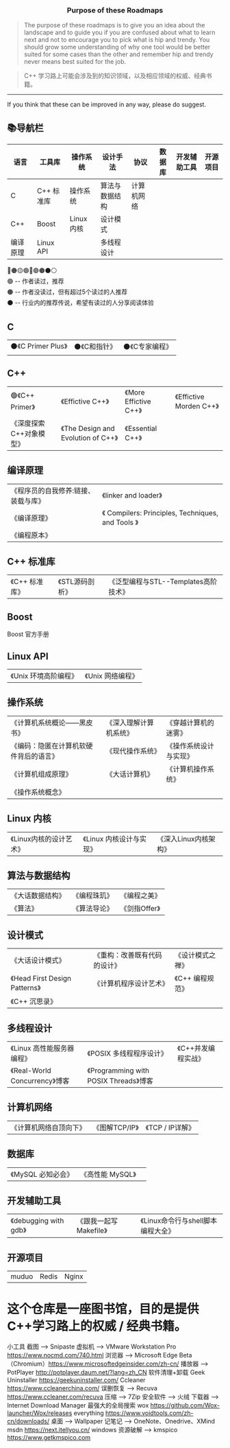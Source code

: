 <h3 align="center"><strong>Purpose of these Roadmaps</strong></h3>

> The purpose of these roadmaps is to give you an idea about the landscape and to guide you if you are confused about what to learn next and not to encourage you to pick what is hip and trendy. You should grow some understanding of why one tool would be better suited for some cases than the other and remember hip and trendy never means best suited for the job.

> C++ 学习路上可能会涉及到的知识领域，以及相应领域的权威、经典书籍。

***

If you think that these can be improved in any way, please do suggest.

## 📚导航栏
| 语言      | 工具库     | 操作系统     | 设计手法        | 协议        | 数据库     | 开发辅助工具 | 开源项目  |
| ----     |  ----      | ----        | ----            | ----        | ----     |   ----      | ----      |
| C        | C++ 标准库  | 操作系统    | 算法与数据结构   | 计算机网络   |           |             |           |
| C++      | Boost      | Linux 内核  | 设计模式         |             |          |             |           |
| 编译原理  | Linux API  |             | 多线程设计      |             |           |             |           |

🔴🟠🟡🟢🔵🟣🟤⚫⚪<br>
🟢 -- 作者读过，推荐<br>
🟠 -- 作者没读过，但有超过5个读过的人推荐<br>
⚫ -- 行业内的推荐传说，希望有读过的人分享阅读体验<br>

## C
|                   |            |              |
| ----              | ----       | ----         |
| ⚫《C Primer Plus》 | ⚫《C和指针》 | ⚫《C专家编程》 |

## C++
|                          |                                    |                         |                          |
| ----                     | ----                               | ----                    | ----                     |
| 🟢《C++ Primer》         | 《Effictive C++》                   | 《More Effictive C++》  | 《Effictive Morden C++》  |
| 《深度探索C++对象模型》    | 《The Design and Evolution of C++》 |   《Essential C++》      |                          |

## 编译原理
|                                  |                       |
| ----                             | ----                  |
| 《程序员的自我修养:链接、装载与库》 | 《linker and loader》 |
| 《编译原理》 | 《 Compilers: Principles, Techniques, and Tools 》 |
| 《编程原本》 |                                         |


##  C++ 标准库
|               |                |                                    |
| ----          | ----           | ----                               |
| 《C++ 标准库》 | 《STL源码剖析》 | 《泛型编程与STL--Templates高阶技术》 |

## Boost
Boost 官方手册

## Linux API
|                      |                  |
| ----                 | ----             |
| 《Unix 环境高阶编程》 | 《Unix 网络编程》 |

## 操作系统
|               |                |                                    |
| ----          | ----           | ----                               |
| 《计算机系统概论——黑皮书》 | 《深入理解计算机系统》 | 《穿越计算机的迷雾》 |
| 《编码：隐匿在计算机软硬件背后的语言》 | 《现代操作系统》 | 《操作系统设计与实现》 |
| 《计算机组成原理》 | 《大话计算机》 | 《计算机操作系统》 |
| 《操作系统概念》 |             |          |

## Linux 内核
|               |                |                                    |
| ----          | ----           | ----                               |
| 《Linux内核的设计艺术》 | 《Linux 内核设计与实现》 | 《深入Linux内核架构》 |


## 算法与数据结构
|               |                |                                    |
| ----          | ----           | ----                               |
| 《大话数据结构》 | 《编程珠玑》 | 《编程之美》 |
| 《算法》 | 《算法导论》 | 《剑指Offer》 |

## 设计模式
|               |                |                                    |
| ----          | ----           | ----                               |
| 《大话设计模式》 | 《重构：改善既有代码的设计》 | 《设计模式之禅》 |
| 《Head First Design Patterns》 | 《计算机程序设计艺术》 | 《C++ 编程规范》 |
| 《C++ 沉思录》                   |               |                      |

## 多线程设计
|               |                |                                    |
| ----          | ----           | ----                               |
| 《Linux 高性能服务器编程》 | 《POSIX 多线程程序设计》 | 《C++并发编程实战》 |
| 《Real-World Concurrency》博客 | 《Programming with POSIX Threads》博客 |   |

## 计算机网络
|                   |            |              |
| ----              | ----       | ----         |
| 《计算机网络自顶向下》 | 《图解TCP/IP》 | 《TCP / IP详解》 |

## 数据库
|                   |            |              |
| ----              | ----       | ----         |
| 《MySQL 必知必会》 | 《高性能 MySQL》 |         |

## 开发辅助工具
|                   |            |              |
| ----              | ----       | ----         |
| 《debugging with gdb》 | 《跟我一起写Makefile》 | 《Linux命令行与shell脚本编程大全》 |

## 开源项目
|                   |            |              |
| ----              | ----       | ----         |
| muduo | Redis | Nginx | libevent | apache |


这个仓库是一座图书馆，目的是提供C++学习路上的权威 / 经典书籍。
===========================



小工具
截图 --> Snipaste
虚拟机 --> VMware Workstation Pro https://www.nocmd.com/740.html
浏览器 --> Microsoft Edge Beta（Chromium）https://www.microsoftedgeinsider.com/zh-cn/
播放器 --> PotPlayer http://potplayer.daum.net/?lang=zh_CN
软件清理+卸载
	Geek Uninstaller https://geekuninstaller.com/
	Ccleaner https://www.ccleanerchina.com/
误删恢复 --> Recuva https://www.ccleaner.com/recuva
压缩 --> 7Zip
安全软件 --> 火绒
下载器 --> Internet Download Manager
最强大的全局搜索
	wox https://github.com/Wox-launcher/Wox/releases
	everything https://www.voidtools.com/zh-cn/downloads/
桌面 --> Wallpaper
记笔记 --> OneNote、Onedrive、XMind
msdn  https://next.itellyou.cn/
windows 资源破解 --> kmspico  https://www.getkmspico.com
